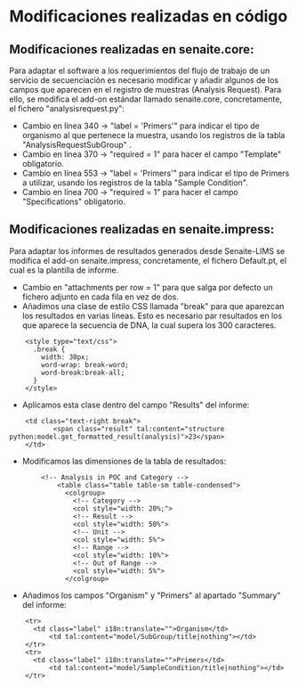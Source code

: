 # Modificaciones realizadas en código

## Modificaciones realizadas en senaite.core:
Para adaptar el software a los requerimientos del flujo de trabajo de un servicio de secuenciación es necesario modificar y añadir algunos de los campos que aparecen en el registro de muestras (Analysis Request). Para ello, se modifica el add-on estándar llamado senaite.core, concretamente, el fichero "analysisrequest.py":

- Cambio en línea 340 -> "label = 'Primers'" para indicar el tipo de organismo al que pertenece la muestra, usando los registros de la tabla "AnalysisRequestSubGroup" .
- Cambio en línea 370 -> "required = 1" para hacer el campo "Template" obligatorio.
- Cambio en línea 553 -> "label = 'Primers'" para indicar el tipo de Primers a utilizar, usando los registros de la tabla "Sample Condition".
- Cambio en línea 700 -> "required = 1" para hacer el campo "Specifications" obligatorio.

## Modificaciones realizadas en senaite.impress:
Para adaptar los informes de resultados generados desde Senaite-LIMS se modifica el add-on senaite.impress, concretamente, el fichero Default.pt, el cual es la plantilla de informe.

- Cambio en "attachments per row = 1" para que salga por defecto un fichero adjunto en cada fila en vez de dos.
- Añadimos una clase de estilo CSS llamada "break" para que aparezcan los resultados en varias líneas. Esto es necesario par resultados en los que aparece la secuencia de DNA, la cual supera los 300 caracteres.
```
    <style type="text/css">
      .break {
        width: 30px;
        word-wrap: break-word;
        word-break:break-all;
      }
    </style>
```
- Aplicamos esta clase dentro del campo "Results" del informe:
```    
    <td class="text-right break">
           <span class="result" tal:content="structure python:model.get_formatted_result(analysis)">23</span>
    </td>
```

- Modificamos las dimensiones de la tabla de resultados:
```
        <!-- Analysis in POC and Category -->
            <table class="table table-sm table-condensed">
              <colgroup>
                <!-- Category -->
                <col style="width: 20%;">
                <!-- Result -->
                <col style="width: 50%">
                <!-- Unit -->
                <col style="width: 5%">
                <!-- Range -->
                <col style="width: 10%">
                <!-- Out of Range -->
                <col style="width: 5%">
              </colgroup>
```

- Añadimos los campos "Organism" y "Primers" al apartado "Summary" del informe:
```    
    <tr>      
      <td class="label" i18n:translate="">Organism</td>
          <td tal:content="model/SubGroup/title|nothing"></td>
    </tr>           
    <tr>
      <td class="label" i18n:translate="">Primers</td>
          <td tal:content="model/SampleCondition/title|nothing"></td>
    </tr>
```

